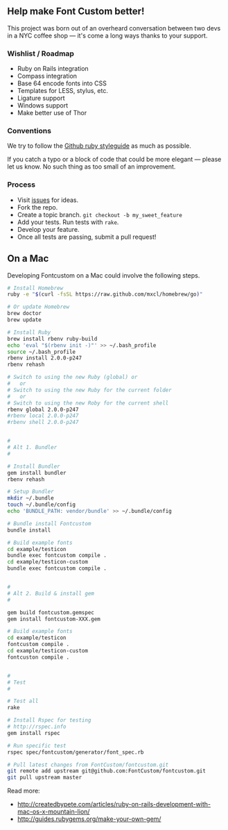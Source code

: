 ## Help make Font Custom better!

This project was born out of an overheard conversation between two devs in a
NYC coffee shop — it's come a long ways thanks to your support.

### Wishlist / Roadmap

* Ruby on Rails integration
* Compass integration
* Base 64 encode fonts into CSS
* Templates for LESS, stylus, etc.
* Ligature support
* Windows support
* Make better use of Thor

### Conventions

We try to follow the [Github ruby styleguide](https://github.com/styleguide/ruby) 
as much as possible. 

If you catch a typo or a block of code that could be more elegant — please let
us know. No such thing as too small of an improvement.

### Process

* Visit [issues](https://github.com/FontCustom/fontcustom/issues) for ideas.
* Fork the repo.
* Create a topic branch. `git checkout -b my_sweet_feature`
* Add your tests. Run tests with `rake`.
* Develop your feature.
* Once all tests are passing, submit a pull request!

## On a Mac

Developing Fontcustom on a Mac could involve the following steps.

```sh
# Install Homebrew
ruby -e "$(curl -fsSL https://raw.github.com/mxcl/homebrew/go)"

# Or update Homebrew
brew doctor
brew update

# Install Ruby
brew install rbenv ruby-build
echo 'eval "$(rbenv init -)"' >> ~/.bash_profile
source ~/.bash_profile
rbenv install 2.0.0-p247
rbenv rehash

# Switch to using the new Ruby (global) or
#   or
# Switch to using the new Ruby for the current folder
#   or
# Switch to using the new Roby for the current shell
rbenv global 2.0.0-p247
#rbenv local 2.0.0-p247
#rbenv shell 2.0.0-p247


#
# Alt 1. Bundler
#

# Install Bundler
gem install bundler
rbenv rehash

# Setup Bundler
mkdir ~/.bundle
touch ~/.bundle/config
echo 'BUNDLE_PATH: vendor/bundle' >> ~/.bundle/config

# Bundle install Fontcustom
bundle install

# Build example fonts
cd example/testicon
bundle exec fontcustom compile .
cd example/testicon-custom
bundle exec fontcustom compile .


#
# Alt 2. Build & install gem
#

gem build fontcustom.gemspec
gem install fontcustom-XXX.gem

# Build example fonts
cd example/testicon
fontcustom compile .
cd example/testicon-custom
fontcuston compile .


#
# Test
#

# Test all
rake

# Install Rspec for testing
# http://rspec.info
gem install rspec

# Run specific test
rspec spec/fontcustom/generator/font_spec.rb

# Pull latest changes from FontCustom/fontcustom.git
git remote add upstream git@github.com:FontCustom/fontcustom.git
git pull upstream master
```

Read more:
* http://createdbypete.com/articles/ruby-on-rails-development-with-mac-os-x-mountain-lion/
* http://guides.rubygems.org/make-your-own-gem/

